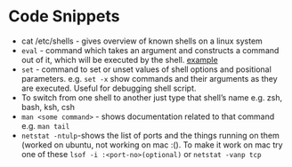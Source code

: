 # Code Snippets

- cat /etc/shells - gives overview of known shells on a linux system
- `eval` - command which takes an argument and constructs a command out of it, which will be executed by the shell. [example](https://unix.stackexchange.com/a/23117)
- `set` - command to set or unset values of shell options and positional parameters. e.g. `set -x` show commands and their arguments as they are executed. Useful for debugging shell script.
- To switch from one shell to another just type that shell’s name e.g. zsh, bash, ksh, csh
- `man <some command>` - shows documentation related to that command e.g. `man tail`
- `netstat -ntulp`-shows the list of ports and the things running on them (worked on ubuntu, not working on mac :(). To make it work on mac try one of these `lsof -i :<port-no>(optional)` or `netstat -vanp tcp`


